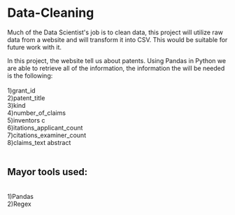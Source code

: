 # Data-Cleaning
Much of the Data Scientist's job is to clean data, this project will utilize raw data from a website and will transform it into CSV. This would be suitable for future work with it.

In this project, the website tell us about patents. Using Pandas in Python we are able to retrieve all of the information, the information the will be needed is the following:
<br><br>
1)grant_id	<br>
2)patent_title	<br>
3)kind	<br>
4)number_of_claims	<br>
5)inventors	c<br>
6)itations_applicant_count	<br>
7)citations_examiner_count	<br>
8)claims_text	abstract<br>
<br>
## Mayor tools used:<br>
<br>
1)Pandas<br>
2)Regex<br>


